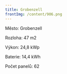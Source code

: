 ```yaml
---
title: Grobenzell
frontImg: /content/906.png
---
```

Město: Grobenzell

Rozloha: 47 m2

Výkon: 24,8 kWp

Baterie:  14,4 kWh

Počet panelů: 62